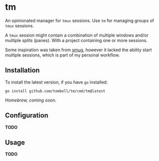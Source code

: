 # tm

An opinionated manager for `tmux` sessions. Use `tm` for managing groups of
`tmux` sessions.

A `tmux` session might contain a combination of multiple windows and/or multiple
splits (panes). With a project containing one or more sessions.

Some inspiration was taken from [smug](https://github.com/ivaaaan/smug), however
it lacked the ability start multiple sessions, which is part of my personal
workflow.

## Installation

To install the latest version, if you have `go` installed:

    go install github.com/tombell/tm/cmd/tm@latest

*Homebrew, coming soon.*

## Configuration

**TODO**

## Usage

**TODO**
